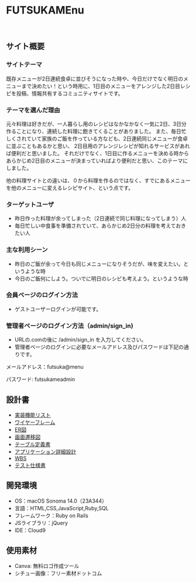 # FUTSUKAMEnu
<!--ここにアプリ名を入力-->
​
## サイト概要
### サイトテーマ
<!--何を『目的』とし、どのような『分類』なのかを簡潔に書く-->
既存メニューが2日連続食卓に並びそうになった時や、今日だけでなく明日のメニューまで決めたい！という時用に、1日目のメニューをアレンジした2日目レシピを投稿、情報共有するコミュニティサイトです。
### テーマを選んだ理由
<!--なぜこのようなテーマにしたかを説明する-->
元々料理は好きだが、一人暮らし用のレシピはなかなかなく一気に2日、3日分作ることになり、連続した料理に飽きてくることがありました。
また、毎日忙しくされていて家族のご飯を作っている方なども、2日連続同じメニューが食卓に並ぶこともあるかと思い、 2日目用のアレンジレシピが知れるサービスがあれば便利だと思いました。
それだけでなく、1日目に作るメニューを決める時からあらかじめ2日目のメニューが決まっていればより便利だと思い、このテーマにしました。

他の料理サイトとの違いは、０から料理を作るのではなく、すでにあるメニューを他のメニューに変えるレシピサイト、という点です。
### ターゲットユーザ
<!--誰に使ってもらうかを具体的に記載する-->
* 昨日作った料理が余ってしまった（2日連続で同じ料理になってしまう）人
* 毎日忙しい中食事を準備されていて、あらかじめ2日分の料理を考えておきたい人
​
### 主な利用シーン
* 昨日のご飯が余って今日も同じメニューになりそうだが、味を変えたい。というような時
* 今日のご飯何にしよう。ついでに明日のレシピも考えよう。というような時

### 会員ページのログイン方法
* ゲストユーザーログインが可能です。

### 管理者ページのログイン方法（admin/sign_in)
* URLの.comの後に /admin/sign_in を入力してください。
* 管理者ページのログインに必要なメールアドレス及びパスワードは下記の通りです。

 メールアドレス：futsuka@menu

 パスワード: futsukameadmin

## 設計書
* [実装機能リスト](https://docs.google.com/spreadsheets/d/1s01GS7An68ec_ctYBz_LQbZma9_U3X4QLY4Yt4tUx8I/edit?usp=sharing)
* [ワイヤーフレーム](https://drive.google.com/file/d/1sUmk4OCPQjU4cHEhy3tKMyblOzl9ecyD/view?usp=sharing)
* [ER図](https://drive.google.com/file/d/1TG745kw90msh60-hgDyvXB9OAuLAXxUV/view?usp=sharing)
* [画面遷移図](https://drive.google.com/file/d/1Y1oWpzeXobHYL8PfZdkzcjw3JlMVQF82/view?usp=sharing)
* [テーブル定義書](https://docs.google.com/spreadsheets/d/1ruHm1lddbIN0O5xQyrNysMcnXbQXZiz7/edit?usp=sharing&ouid=113077300798200338603&rtpof=true&sd=true)
* [アプリケーション詳細設計](https://docs.google.com/spreadsheets/d/1jHHFEwJCaq_SjTFFvWPImOL_TEt4E4PwHooO7aVoYng/edit?usp=sharing)
* [WBS](https://docs.google.com/spreadsheets/d/1aieHMrEDtihKsZx7V4HqSna12v9cAca_cdJQM7I-zeQ/edit?usp=sharing)
* [テスト仕様書](https://docs.google.com/spreadsheets/d/1IIrgy6DPMi2hxzJx_YiQ9b-LcIdrrzqv/edit?usp=sharing&ouid=113077300798200338603&rtpof=true&sd=true)

## 開発環境
- OS：macOS Sonoma 14.0（23A344）
- 言語：HTML,CSS,JavaScript,Ruby,SQL
- フレームワーク：Ruby on Rails
- JSライブラリ：jQuery
- IDE：Cloud9
​
## 使用素材
* Canva: 無料ロゴ作成ツール
* シチュー画像：フリー素材ドットコム